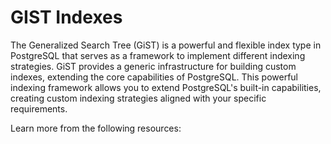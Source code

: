 # GIST Indexes

The Generalized Search Tree (GiST) is a powerful and flexible index type in PostgreSQL that serves as a framework to implement different indexing strategies. GiST provides a generic infrastructure for building custom indexes, extending the core capabilities of PostgreSQL. This powerful indexing framework allows you to extend PostgreSQL's built-in capabilities, creating custom indexing strategies aligned with your specific requirements.

Learn more from the following resources:

